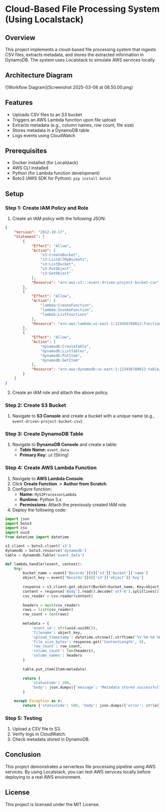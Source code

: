 # Cloud-Based File Processing System (Using Localstack)

## Overview
This project implements a cloud-based file processing system that ingests CSV files, extracts metadata, and stores the extracted information in DynamoDB. The system uses Localstack to simulate AWS services locally.

## Architecture Diagram
![Workflow Diagram](Screenshot 2025-03-08 at 08.50.00.png)

## Features
- Uploads CSV files to an S3 bucket
- Triggers an AWS Lambda function upon file upload
- Extracts metadata (e.g., column names, row count, file size)
- Stores metadata in a DynamoDB table
- Logs events using CloudWatch

## Prerequisites
- Docker installed (for Localstack)
- AWS CLI installed
- Python (for Lambda function development)
- Boto3 (AWS SDK for Python): `pip install boto3`

## Setup

### Step 1: Create IAM Policy and Role

1. Create an IAM policy with the following JSON:

```json
{
    "Version": "2012-10-17",
    "Statement": [
        {
            "Effect": "Allow",
            "Action": [
                "s3:CreateBucket",
                "s3:ListAllMyBuckets",
                "s3:ListBucket",
                "s3:PutObject",
                "s3:GetObject"
            ],
            "Resource": "arn:aws:s3:::event-driven-project-bucket-csv"
        },
        {
            "Effect": "Allow",
            "Action": [
                "lambda:CreateFunction",
                "lambda:InvokeFunction",
                "lambda:ListFunctions"
            ],
            "Resource": "arn:aws:lambda:us-east-1:123456789012:function:MyS3ProcessorLambda"
        },
        {
            "Effect": "Allow",
            "Action": [
                "dynamodb:CreateTable",
                "dynamodb:ListTables",
                "dynamodb:PutItem",
                "dynamodb:GetItem"
            ],
            "Resource": "arn:aws:dynamodb:us-east-1:123456789012:table/event_data"
        }
    ]
}
```

2. Create an IAM role and attach the above policy.

### Step 2: Create S3 Bucket
1. Navigate to **S3 Console** and create a bucket with a unique name (e.g., `event-driven-project-bucket-csv`).

### Step 3: Create DynamoDB Table
1. Navigate to **DynamoDB Console** and create a table:
   - **Table Name:** `event_data`
   - **Primary Key:** `id` (String)

### Step 4: Create AWS Lambda Function
1. Navigate to **AWS Lambda Console**.
2. Click **Create Function** → **Author from Scratch**.
3. Configure function:
   - **Name:** `MyS3ProcessorLambda`
   - **Runtime:** Python 3.x
   - **Permissions:** Attach the previously created IAM role.
4. Deploy the following code:

```python
import json
import boto3
import csv
import uuid
from datetime import datetime

s3_client = boto3.client('s3')
dynamodb = boto3.resource('dynamodb')
table = dynamodb.Table('event_data')

def lambda_handler(event, context):
    try:
        bucket_name = event['Records'][0]['s3']['bucket']['name']
        object_key = event['Records'][0]['s3']['object']['key']
        
        response = s3_client.get_object(Bucket=bucket_name, Key=object_key)
        content = response['Body'].read().decode('utf-8').splitlines()
        csv_reader = csv.reader(content)
        
        headers = next(csv_reader)
        rows = list(csv_reader)
        row_count = len(rows)
        
        metadata = {
            'event_id': str(uuid.uuid4()),
            'filename': object_key,
            'upload_timestamp': datetime.utcnow().strftime('%Y-%m-%d %H:%M:%S'),
            'file_size_bytes': response.get('ContentLength', 0),
            'row_count': row_count,
            'column_count': len(headers),
            'column_names': headers
        }
        
        table.put_item(Item=metadata)
        
        return {
            'statusCode': 200,
            'body': json.dumps({'message': 'Metadata stored successfully', 'metadata': metadata})
        }

    except Exception as e:
        return {'statusCode': 500, 'body': json.dumps({'error': str(e)})}
```

### Step 5: Testing
1. Upload a CSV file to S3.
2. Verify logs in CloudWatch.
3. Check metadata stored in DynamoDB.

## Conclusion
This project demonstrates a serverless file processing pipeline using AWS services. By using Localstack, you can test AWS services locally before deploying to a real AWS environment.

## License
This project is licensed under the MIT License.


